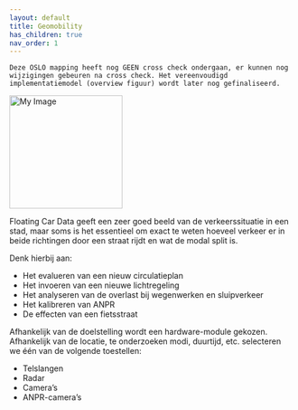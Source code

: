 ```yaml
---
layout: default
title: Geomobility
has_children: true
nav_order: 1
---
```


```note
Deze OSLO mapping heeft nog GEEN cross check ondergaan, er kunnen nog wijzigingen gebeuren na cross check. Het vereenvoudigd implementatiemodel (overview figuur) wordt later nog gefinaliseerd.
```

<div style="text-align: left;"><img src="https://raw.githubusercontent.com/samuvack/Implementatie-OSLO-mapping/main/images/GeoMobility.png" width="200" alt="My Image" id="hp"></div>

Floating Car Data geeft een zeer goed beeld van de verkeerssituatie in een stad, maar soms is het essentieel om exact te weten hoeveel verkeer er in beide richtingen door een straat rijdt en wat de modal split is.

Denk hierbij aan:

- Het evalueren van een nieuw circulatieplan
- Het invoeren van een nieuwe lichtregeling
- Het analyseren van de overlast bij wegenwerken en sluipverkeer
- Het kalibreren van ANPR
- De effecten van een fietsstraat

Afhankelijk van de doelstelling wordt een hardware-module gekozen. Afhankelijk van de locatie, te onderzoeken modi, duurtijd, etc. selecteren we één van de volgende toestellen:

- Telslangen
- Radar
- Camera’s
- ANPR-camera’s
